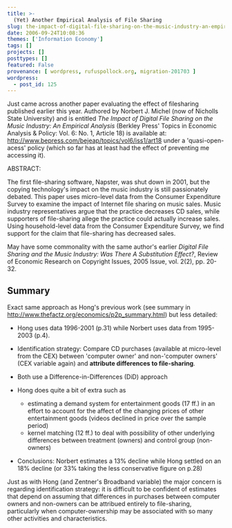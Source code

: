 ```yaml
---
title: >-
  (Yet) Another Empirical Analysis of File Sharing
slug: the-impact-of-digital-file-sharing-on-the-music-industry-an-empirical-analysis
date: 2006-09-24T10:08:36
themes: ['Information Economy']
tags: []
projects: []
posttypes: []
featured: False
provenance: [ wordpress, rufuspollock.org, migration-201703 ]
wordpress:
  - post_id: 125
---
```


Just came across another paper evaluating the effect of filesharing published earlier this year. Authored by Norbert J. Michel (now of Nicholls State University) and is entitled *The Impact of Digital File Sharing on the Music Industry: An Empirical Analysis* (Berkley Press' Topics in Economic Analysis & Policy: Vol. 6: No. 1, Article 18) is available at: <http://www.bepress.com/bejeap/topics/vol6/iss1/art18> under a 'quasi-open-acess' policy (which so far has at least had the effect of preventing me accessing it).

ABSTRACT:
 
The first file-sharing software, Napster, was shut down in 2001, but the copying technology's impact on the music industry is still passionately debated. This paper uses micro-level data from the Consumer Expenditure Survey to examine the impact of Internet file sharing on music sales. Music industry representatives argue that the practice decreases CD sales, while supporters of file-sharing allege the practice could actually increase sales. Using household-level data from the Consumer Expenditure Survey, we find support for the claim that file-sharing has decreased sales.

May have some commonality with the same author's earlier *Digital File Sharing and the Music Industry: Was There A Substitution Effect?*, Review of Economic Research on Copyright Issues, 2005 Issue, vol. 2(2), pp. 20-32.

## Summary

Exact same approach as Hong's previous work (see summary in <http://www.thefactz.org/economics/p2p_summary.html>) but less detailed:

  * Hong uses data 1996-2001 (p.31) while Norbert uses data from 1995-2003 (p.4).
  * Identification strategy:  Compare CD purchases (available at micro-level from the CEX) between 'computer owner' and non-'computer owners' (CEX variable again) and **attribute differences to file-sharing**.
  
  * Both use a Difference-in-Differences (DiD) approach
  * Hong does quite a bit of extra such as
     * estimating a demand system for entertainment goods (17 ff.) in an effort to account for the affect of the changing prices of other entertainment goods (videos declined in price over the sample period)
     * kernel matching (12 ff.) to deal with possibility of other underlying differences between treatment (owners) and control group (non-owners)
  * Conclusions: Norbert estimates a 13% decline while Hong settled on an 18% decline (or 33% taking the less conservative figure on p.28)

Just as with Hong (and Zentner's Broadband variable) the major concern is regarding identification strategy: it is difficult to be confident of estimates that depend on assuming that differences in purchases between computer owners and non-owners can be attribued entirely to file-sharing, particularly when computer-ownership may be associated with so many other activities and characteristics.

